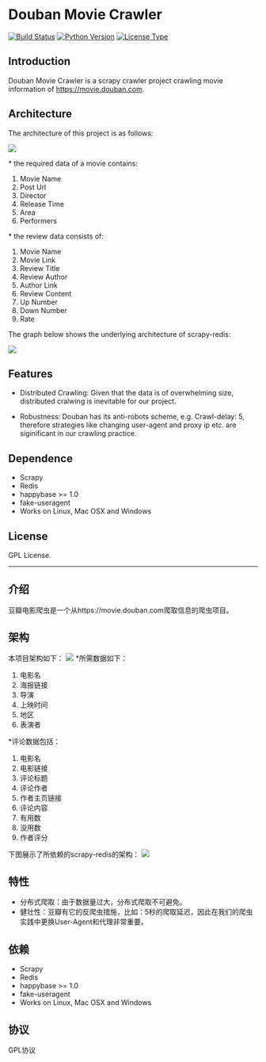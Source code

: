 # Douban Movie Crawler
[![Build Status](https://img.shields.io/badge/build-passing-green.svg)]()
[![Python Version](https://img.shields.io/badge/python-2.7-orange.svg)]()
[![License Type](https://img.shields.io/badge/license-GPL-blue.svg)]()

## Introduction

   Douban Movie Crawler is a scrapy crawler project crawling movie information of https://movie.douban.com.

## Architecture

   The architecture of this project is as follows:

   ![](https://github.com/Rafael-Cheng/Douban_Crawler/blob/master/douban_movie/architecture.png)

   \* the required data of a movie contains:
   1. Movie Name
   2. Post Url
   3. Director
   4. Release Time
   5. Area
   6. Performers
   
   \* the review data consists of:
   1. Movie Name
   2. Movie Link
   3. Review Title
   4. Review Author
   5. Author Link
   6. Review Content
   7. Up Number
   8. Down Number
   9. Rate

   The graph below shows the underlying architecture of scrapy-redis:

   ![](https://github.com/Rafael-Cheng/Douban_Crawler/blob/master/douban_movie/scrapy-redis%20Architecture.png)

## Features

   * Distributed Crawling: Given that the data is of overwhelming size, distributed cralwing is inevitable for our project.

   * Robustness: Douban has its anti-robots scheme, e.g. Crawl-delay: 5, therefore strategies like changing user-agent and proxy ip etc. are siginificant in our crawling practice.

## Dependence
   * Scrapy
   * Redis
   * happybase >= 1.0
   * fake-useragent
   * Works on Linux, Mac OSX and Windows

## License

   GPL License.

---
## 介绍
   豆瓣电影爬虫是一个从https://movie.douban.com爬取信息的爬虫项目。

## 架构
   本项目架构如下：
   ![](https://github.com/Rafael-Cheng/Douban_Crawler/blob/master/douban_movie/architecture.png)
   \*所需数据如下：
   1. 电影名
   2. 海报链接
   3. 导演
   4. 上映时间
   5. 地区
   6. 表演者

   \*评论数据包括：
   1. 电影名
   2. 电影链接
   3. 评论标题
   4. 评论作者
   5. 作者主页链接
   6. 评论内容
   7. 有用数
   8. 没用数
   9. 作者评分

   下图展示了所依赖的scrapy-redis的架构：
   ![](https://github.com/Rafael-Cheng/Douban_Crawler/blob/master/douban_movie/scrapy-redis%20Architecture.png)

## 特性
   * 分布式爬取：由于数据量过大，分布式爬取不可避免。
   * 健壮性：豆瓣有它的反爬虫措施，比如：5秒的爬取延迟，因此在我们的爬虫实践中更换User-Agent和代理非常重要。

## 依赖
   * Scrapy           
   * Redis            
   * happybase >= 1.0 
   * fake-useragent                                                                                                               
   * Works on Linux, Mac OSX and Windows

## 协议
   GPL协议
